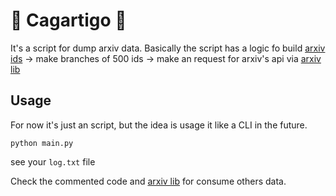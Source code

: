 # :poop: Cagartigo :page_with_curl:


It's a script for dump arxiv data.
Basically the script has a logic fo build [arxiv ids](https://arxiv.org/help/arxiv_identifier  ) -> make branches of 500 ids -> make an request for arxiv's api via [arxiv lib](https://github.com/lukasschwab/arxiv.py)

## Usage
For now it's just an script, but the idea is usage it like a CLI in the future.

`python main.py`

see your `log.txt` file

Check the commented code and [arxiv lib](https://github.com/lukasschwab/arxiv.py) for consume others data.
